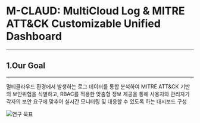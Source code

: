 # M-CLAUD: MultiCloud Log & MITRE ATT&CK Customizable Unified Dashboard
---

## 1.Our Goal
---
멀티클라우드 환경에서 발생하는 로그 데이터를 통합 분석하여 MITRE ATT&CK 기반의 보안위협을 식별하고, RBAC를 적용한 맞춤형 정보 제공을 통해 사용자와 관리자가 각자의 보안 요구에 맞추어 실시간 모니터링 및 대응할 수 있도록 하는 대시보드 구성

![연구 묵표](https://github.com/user-attachments/assets/bbeadbf1-d78d-4ebd-b694-e7094420f1a9)
